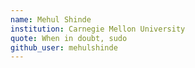```yaml
---
name: Mehul Shinde
institution: Carnegie Mellon University
quote: When in doubt, sudo
github_user: mehulshinde
---
```

